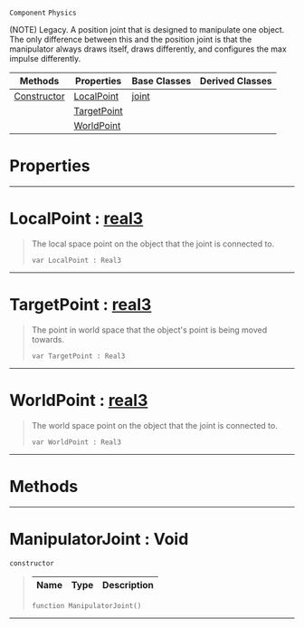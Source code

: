  `Component` `Physics`



(NOTE) Legacy. A position joint that is designed to manipulate one object. The only difference between this and the position joint is that the manipulator always draws itself, draws differently, and configures the max impulse differently.

|Methods|Properties|Base Classes|Derived Classes|
|---|---|---|---|
|[ Constructor](https://plasmaengine.github.io/PlasmaDocs/Plasma1/C++/code_reference/class_reference/manipulatorjoint.markdown#manipulatorjoint-void)|[ LocalPoint](https://plasmaengine.github.io/PlasmaDocs/Plasma1/C++/code_reference/class_reference/manipulatorjoint.markdown#localpoint-plasma-engine-d)|[joint](https://plasmaengine.github.io/PlasmaDocs/Plasma1/C++/code_reference/class_reference/joint.markdown)| |
| |[ TargetPoint](https://plasmaengine.github.io/PlasmaDocs/Plasma1/C++/code_reference/class_reference/manipulatorjoint.markdown#targetpoint-plasma-engine)| | |
| |[ WorldPoint](https://plasmaengine.github.io/PlasmaDocs/Plasma1/C++/code_reference/class_reference/manipulatorjoint.markdown#worldpoint-plasma-engine-d)| | |


 #  Properties


---  
 #  LocalPoint : [real3](https://plasmaengine.github.io/PlasmaDocs/Plasma1/C++/code_reference/lightning_base_types/real3.markdown)

> The local space point on the object that the joint is connected to.
> ``` lang=cpp, name=Lightning
> var LocalPoint : Real3


---  
 #  TargetPoint : [real3](https://plasmaengine.github.io/PlasmaDocs/Plasma1/C++/code_reference/lightning_base_types/real3.markdown)

> The point in world space that the object's point is being moved towards.
> ``` lang=cpp, name=Lightning
> var TargetPoint : Real3


---  
 #  WorldPoint : [real3](https://plasmaengine.github.io/PlasmaDocs/Plasma1/C++/code_reference/lightning_base_types/real3.markdown)

> The world space point on the object that the joint is connected to.
> ``` lang=cpp, name=Lightning
> var WorldPoint : Real3


---  
 #  Methods


---  
 #  ManipulatorJoint : Void

 `constructor`

> 
> |Name|Type|Description|
> |---|---|---|
> ``` lang=cpp, name=Lightning
> function ManipulatorJoint()
> ``` 


---  
 

 